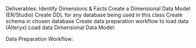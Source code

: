 
Deliverables:
Identify Dimensions & Facts
Create a Dimensional Data Model (ER/Studio)
Create DDL for any database being used in this class
Create schema in chosen database
Create data preparation workflow to load data (Alteryx)
Load data
Dimensional Data Model:


Data Preparation Workflow:
